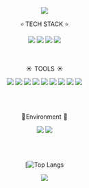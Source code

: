 

<div align="center">





  <img src="https://capsule-render.vercel.app/api?type=waving&fontAlignY=40&animation=twinkling&fontColor=d6ace6&color=auto&height=200&section=header&text=기현&fontSize=50&lineHeight=20" />





  <div>
  <p>⭐  TECH STACK  ⭐</p>
  <img src="https://img.shields.io/badge/HTML5-E34F26?style=for-the-badge,flat-square&logo=HTML5&logoColor=white">
  <img src="https://img.shields.io/badge/CSS3-1572B6?style=for-the-badge,flat-square&logo=CSS3&logoColor=white">
  <img src="https://img.shields.io/badge/JQUERY-0769AD?style=for-the-badge,flat-square&logo=JQUERY&logoColor=white">
  <img src="https://img.shields.io/badge/JAVASCRIPT-F7DF1E?style=for-the-badge,flat-square&logo=JAVASCRIPT&logoColor=white">
</div>
<br><br>

  <p>☀️  TOOLS   ☀️</p>
  <img src="https://img.shields.io/badge/Eclipse-2C2255?style=for-the-badge,flat-square&logo=Eclipse&logoColor=white">
  <img src="https://img.shields.io/badge/Visual Studio Code-007ACC?style=for-the-badge,flat-square&logo=Visual Studio Code&logoColor=white">
  <img src="https://img.shields.io/badge/Spring-6DB33F?style=for-the-badge,flat-square&logo=Spring&logoColor=white">
  <img src="https://img.shields.io/badge/React-61DAFB?style=for-the-badge,flat-square&logo=React&logoColor=white">
  <img src="https://img.shields.io/badge/Oracle-F80000?style=for-the-badge,flat-square&logo=Oracle&logoColor=white">
  <img src="https://img.shields.io/badge/MySQL-4479A1?style=for-the-badge,flat-square&logo=MySQL&logoColor=white">
  <img src="https://img.shields.io/badge/Apachetomcat-F8DC75?style=for-the-badge,flat-square&logo=Apachetomcat&logoColor=black">
  <img src="https://img.shields.io/badge/github-181717?style=for-the-badge,flat-square&logo=github&logoColor=white">
  <img src="https://img.shields.io/badge/DBeaver-382923?style=for-the-badge,flat-square&logo=DBeaver&logoColor=white">

<br><br>
  
  <P>🌸 Environment  🌸</P>
  <img src="https://img.shields.io/badge/figma-F24E1E?style=for-the-badge,flat-square&logo=figma&logoColor=white">
  <img src="https://img.shields.io/badge/notion-000000?style=for-the-badge,flat-square&logo=notion&logoColor=white">

<br><br>


[![Top Langs](https://github-readme-stats.vercel.app/api/top-langs/?username=anuraghazra&layout=compact&theme=merko&hide=GLSL,C++,AsTro,MakeFile,Rust&langs_count=10)


 <img src="https://capsule-render.vercel.app/api?type=waving&fontAlignY=70&animation=twinkling&fontColor=d6ace6&color=auto&height=200&section=footer&text=기현&fontSize=50" />

</div>






